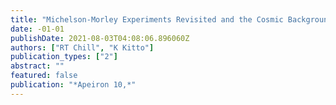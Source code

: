 ```yaml
---
title: "Michelson-Morley Experiments Revisited and the Cosmic Background Radiation Preferred Frame"
date: -01-01
publishDate: 2021-08-03T04:08:06.896060Z
authors: ["RT Chill", "K Kitto"]
publication_types: ["2"]
abstract: ""
featured: false
publication: "*Apeiron 10,*"
---
```


